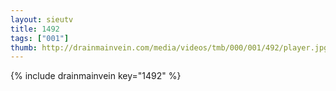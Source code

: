 ```yaml
--- 
layout: sieutv
title: 1492
tags: ["001"]
thumb: http://drainmainvein.com/media/videos/tmb/000/001/492/player.jpg
---
```

{% include drainmainvein key="1492" %} 
